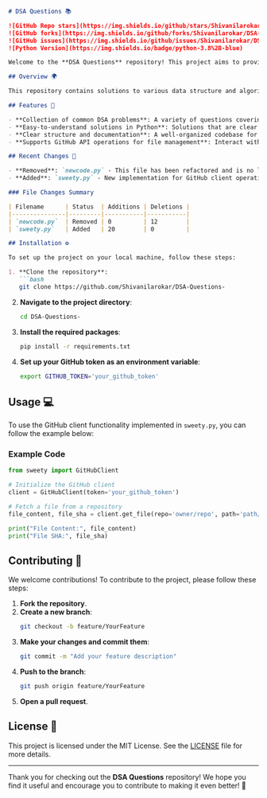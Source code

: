 ```markdown
# DSA Questions 📚

![GitHub Repo stars](https://img.shields.io/github/stars/Shivanilarokar/DSA-Questions-)
![GitHub forks](https://img.shields.io/github/forks/Shivanilarokar/DSA-Questions-)
![GitHub issues](https://img.shields.io/github/issues/Shivanilarokar/DSA-Questions-)
![Python Version](https://img.shields.io/badge/python-3.8%2B-blue)

Welcome to the **DSA Questions** repository! This project aims to provide a comprehensive collection of data structure and algorithm questions, along with code implementations to help developers enhance their coding skills.

## Overview 🌍

This repository contains solutions to various data structure and algorithm problems. The code is designed to be simple and easy to understand, making it an excellent resource for both beginners and seasoned programmers.

## Features 🚀

- **Collection of common DSA problems**: A variety of questions covering key concepts.
- **Easy-to-understand solutions in Python**: Solutions that are clear and well-documented.
- **Clear structure and documentation**: A well-organized codebase for easy navigation.
- **Supports GitHub API operations for file management**: Interact with GitHub repositories programmatically.

## Recent Changes 🔄

- **Removed**: `newcode.py` - This file has been refactored and is no longer part of the codebase.
- **Added**: `sweety.py` - New implementation for GitHub client operations.

### File Changes Summary

| Filename      | Status  | Additions | Deletions |
|---------------|---------|-----------|-----------|
| `newcode.py`  | Removed | 0         | 12        |
| `sweety.py`   | Added   | 20        | 0         |

## Installation ⚙️

To set up the project on your local machine, follow these steps:

1. **Clone the repository**:
   ```bash
   git clone https://github.com/Shivanilarokar/DSA-Questions-
   ```

2. **Navigate to the project directory**:
   ```bash
   cd DSA-Questions-
   ```

3. **Install the required packages**:
   ```bash
   pip install -r requirements.txt
   ```

4. **Set up your GitHub token as an environment variable**:
   ```bash
   export GITHUB_TOKEN='your_github_token'
   ```

## Usage 💻

To use the GitHub client functionality implemented in `sweety.py`, you can follow the example below:

### Example Code

```python
from sweety import GitHubClient

# Initialize the GitHub client
client = GitHubClient(token='your_github_token')

# Fetch a file from a repository
file_content, file_sha = client.get_file(repo='owner/repo', path='path/to/file', branch='master')

print("File Content:", file_content)
print("File SHA:", file_sha)
```

## Contributing 🤝

We welcome contributions! To contribute to the project, please follow these steps:

1. **Fork the repository**.
2. **Create a new branch**:
   ```bash
   git checkout -b feature/YourFeature
   ```
3. **Make your changes and commit them**:
   ```bash
   git commit -m "Add your feature description"
   ```
4. **Push to the branch**:
   ```bash
   git push origin feature/YourFeature
   ```
5. **Open a pull request**.

## License 📜

This project is licensed under the MIT License. See the [LICENSE](LICENSE) file for more details.

---

Thank you for checking out the **DSA Questions** repository! We hope you find it useful and encourage you to contribute to making it even better! 🎉
```
